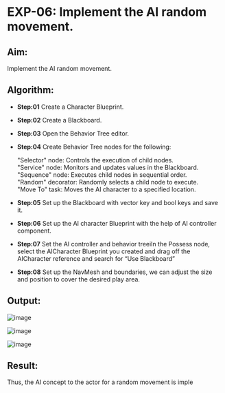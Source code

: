 # EXP-06: Implement the AI random movement.
## Aim:
Implement the AI random movement.
## Algorithm:
- **Step:01** Create a Character Blueprint.
- **Step:02** Create a Blackboard.
- **Step:03** Open the Behavior Tree editor.
- **Step:04** Create Behavior Tree nodes for the following:

    "Selector" node: Controls the execution of child nodes.  
    "Service" node: Monitors and updates values in the Blackboard.  
    "Sequence" node: Executes child nodes in sequential order.  
    "Random" decorator: Randomly selects a child node to execute.  
    "Move To" task: Moves the AI character to a specified location.

- **Step:05** Set up the Blackboard with vector key and bool keys and save it.
- **Step:06** Set up the AI character Blueprint with the help of AI controller component.
- **Step:07** Set the AI controller and behavior treeiIn the Possess node, select the AICharacter Blueprint you created and drag off the AICharacter reference and search for “Use Blackboard”
- **Step:08** Set up the NavMesh and boundaries, we can adjust the size and position to cover the desired play area.

## Output:

![image](https://github.com/user-attachments/assets/23562410-300b-408f-8e9c-e4c3a9ea7037)

![image](https://github.com/user-attachments/assets/ae6737ed-0930-4580-a571-048622117929)

![image](https://github.com/user-attachments/assets/d53b8f65-89ee-4099-af6c-2f2aa92e1744)


## Result:
Thus, the AI concept to the actor for a random movement is imple
